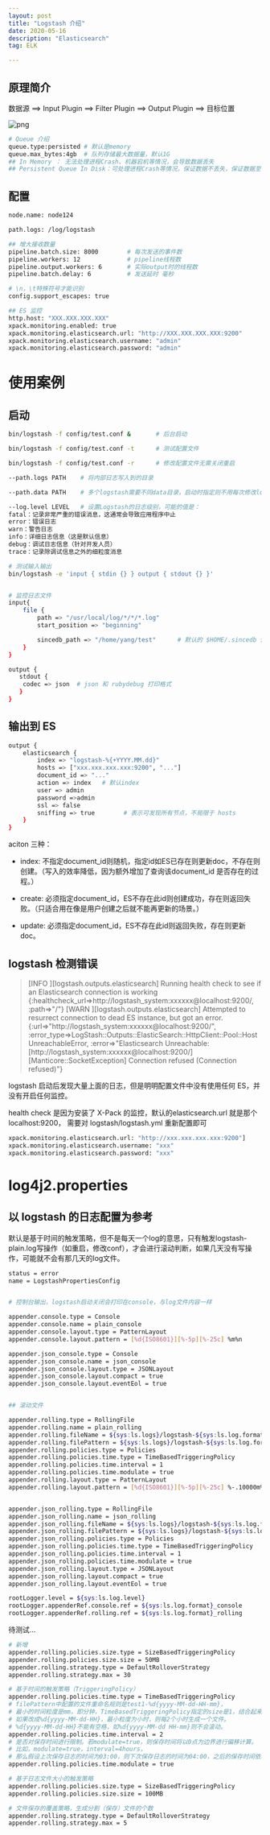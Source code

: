 ```yaml
---
layout: post
title: "Logstash 介绍"
date: 2020-05-16
description: "Elasticsearch"
tag: ELK

---
```



## 原理简介

数据源 ==> Input Plugin ==> Filter Plugin ==> Output Plugin ==> 目标位置

![png](/images/posts/all/Logstash架构图.png)

```sh
# Queue 介绍
queue.type:persisted # 默认是memory
queue.max_bytes:4gb  # 队列存储最大数据量，默认1G
## In Memory ： 无法处理进程Crash、机器宕机等情况，会导致数据丢失
## Persistent Queue In Disk：可处理进程Crash等情况，保证数据不丢失，保证数据至少消费一次，充当缓冲区，可以替代kafka等消息队列的作用
```


## 配置

```sh
node.name: node124

path.logs: /log/logstash

## 增大接收数量
pipeline.batch.size: 8000        # 每次发送的事件数
pipeline.workers: 12             # pipeline线程数
pipeline.output.workers: 6       # 实际output时的线程数
pipeline.batch.delay: 6          # 发送延时 毫秒

# \n，\t特殊符号才能识别
config.support_escapes: true       

## ES 监控
http.host: "XXX.XXX.XXX.XXX"
xpack.monitoring.enabled: true  
xpack.monitoring.elasticsearch.url: "http://XXX.XXX.XXX.XXX:9200"
xpack.monitoring.elasticsearch.username: "admin" 
xpack.monitoring.elasticsearch.password: "admin"
```


# 使用案例

## 启动

```sh
bin/logstash -f config/test.conf &       # 后台启动

bin/logstash -f config/test.conf -t      # 测试配置文件

bin/logstash -f config/test.conf -r      # 修改配置文件无需关闭重启

--path.logs PATH    # 将内部日志写入到的目录

--path.data PATH    # 多个logstash需要不同data目录，启动时指定则不用每次修改logstash.yml

--log.level LEVEL   # 设置Logstash的日志级别，可能的值是：
fatal：记录非常严重的错误消息，这通常会导致应用程序中止
error：错误日志
warn：警告日志
info：详细日志信息（这是默认信息）
debug：调试日志信息（针对开发人员）
trace：记录除调试信息之外的细粒度消息
```

```sh
# 测试输入输出
bin/logstash -e 'input { stdin {} } output { stdout {} }'


# 监控日志文件
input{
    file {
        path => "/usr/local/log/*/*/*.log"
        start_position => "beginning"

        sincedb_path => "/home/yang/test"      # 默认的 $HOME/.sincedb 保存(重启)读取的进度
    }    
}

output {
   stdout { 
    codec => json  # json 和 rubydebug 打印格式  
   }
}

```

## 输出到 ES

```sh
output {
	elasticsearch {
		index => "logstash-%{+YYYY.MM.dd}"
		hosts => ["xxx.xxx.xxx.xxx:9200", "..."]
		document_id => "..."
		action => index   # 默认index
		user => admin
		password =>admin
		ssl => false
		sniffing => true        # 表示可发现所有节点，不局限于 hosts
	}
}
```

aciton 三种：

- index: 不指定document_id则随机，指定id如ES已存在则更新doc，不存在则创建。（写入的效率降低，因为额外增加了查询该document_id 是否存在的过程。）

- create: 必须指定document_id，ES不存在此id则创建成功，存在则返回失败。（只适合用在像是用户创建之后就不能再更新的场景。）

- update: 必须指定document_id，ES不存在此id则返回失败，存在则更新doc。



## logstash 检测错误

> [INFO ][logstash.outputs.elasticsearch] Running health check to see if an Elasticsearch connection is working {:healthcheck_url=>http://logstash_system:xxxxxx@localhost:9200/, :path=>"/"}
> [WARN ][logstash.outputs.elasticsearch] Attempted to resurrect connection to dead ES instance, but got an error. {:url=>"http://logstash_system:xxxxxx@localhost:9200/", :error_type=>LogStash::Outputs::ElasticSearch::HttpClient::Pool::HostUnreachableError, :error=>"Elasticsearch Unreachable: [http://logstash_system:xxxxxx@localhost:9200/][Manticore::SocketException] Connection refused (Connection refused)"}

logstash 启动后发现大量上面的日志，但是明明配置文件中没有使用任何 ES，并没有开启任何监控。


health check 是因为安装了 X-Pack 的监控，默认的elasticsearch.url 就是那个 localhost:9200，
需要对 logstash/logstash.yml 重新配置即可
```sh
xpack.monitoring.elasticsearch.url: "http://xxx.xxx.xxx.xxx:9200"]
xpack.monitoring.elasticsearch.username: "xxx" 
xpack.monitoring.elasticsearch.password: "xxx"
```


# log4j2.properties

## 以 logstash 的日志配置为参考

默认是基于时间的触发策略，但不是每天一个log的意思，只有触发logstash-plain.log写操作（如重启，修改conf），才会进行滚动判断，如果几天没有写操作，可能就不会有那几天的log文件。

```sh
status = error
name = LogstashPropertiesConfig


# 控制台输出，logstash启动关闭会打印在console，与log文件内容一样

appender.console.type = Console
appender.console.name = plain_console
appender.console.layout.type = PatternLayout
appender.console.layout.pattern = [%d{ISO8601}][%-5p][%-25c] %m%n

appender.json_console.type = Console
appender.json_console.name = json_console
appender.json_console.layout.type = JSONLayout
appender.json_console.layout.compact = true
appender.json_console.layout.eventEol = true


## 滚动文件

appender.rolling.type = RollingFile
appender.rolling.name = plain_rolling
appender.rolling.fileName = ${sys:ls.logs}/logstash-${sys:ls.log.format}.log
appender.rolling.filePattern = ${sys:ls.logs}/logstash-${sys:ls.log.format}-%d{yyyy-MM-dd}.log
appender.rolling.policies.type = Policies
appender.rolling.policies.time.type = TimeBasedTriggeringPolicy
appender.rolling.policies.time.interval = 1
appender.rolling.policies.time.modulate = true
appender.rolling.layout.type = PatternLayout
appender.rolling.layout.pattern = [%d{ISO8601}][%-5p][%-25c] %-.10000m%n


appender.json_rolling.type = RollingFile
appender.json_rolling.name = json_rolling
appender.json_rolling.fileName = ${sys:ls.logs}/logstash-${sys:ls.log.format}.log
appender.json_rolling.filePattern = ${sys:ls.logs}/logstash-${sys:ls.log.format}-%d{yyyy-MM-dd}.log
appender.json_rolling.policies.type = Policies
appender.json_rolling.policies.time.type = TimeBasedTriggeringPolicy
appender.json_rolling.policies.time.interval = 1
appender.json_rolling.policies.time.modulate = true
appender.json_rolling.layout.type = JSONLayout
appender.json_rolling.layout.compact = true
appender.json_rolling.layout.eventEol = true

rootLogger.level = ${sys:ls.log.level}
rootLogger.appenderRef.console.ref = ${sys:ls.log.format}_console
rootLogger.appenderRef.rolling.ref = ${sys:ls.log.format}_rolling
```

待测试...

```sh
# 新增
appender.rolling.policies.size.type = SizeBasedTriggeringPolicy
appender.rolling.policies.size.size = 50MB
appender.rolling.strategy.type = DefaultRolloverStrategy
appender.rolling.strategy.max = 30
```

```sh
# 基于时间的触发策略（TriggeringPolicy）
appender.rolling.policies.time.type = TimeBasedTriggeringPolicy
# filePattern中配置的文件重命名规则是test1-%d{yyyy-MM-dd-HH-mm}，
# 最小的时间粒度是mm，即分钟，TimeBasedTriggeringPolicy指定的size是1，结合起来就是每2分钟生成一个新文件。
# 如果改成%d{yyyy-MM-dd-HH}，最小粒度为小时，则每2个小时生成一个文件。
# %d{yyyy-MM-dd-HH}不能有空格，如%d{yyyy-MM-dd HH-mm}则不会滚动。
appender.rolling.policies.time.interval = 2
# 是否对保存时间进行限制。若modulate=true，则保存时间将以0点为边界进行偏移计算。
# 比如，modulate=true，interval=4hours，
# 那么假设上次保存日志的时间为03:00，则下次保存日志的时间为04:00，之后的保存时间依次为08:00，12:00，16:00
appender.rolling.policies.time.modulate = true

# 基于日志文件大小的触发策略
appender.rolling.policies.size.type = SizeBasedTriggeringPolicy
appender.rolling.policies.size.size = 100MB

# 文件保存的覆盖策略，生成分割（保存）文件的个数
appender.rolling.strategy.type = DefaultRolloverStrategy
appender.rolling.strategy.max = 5
```



